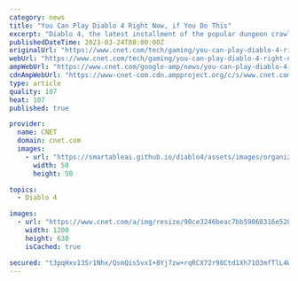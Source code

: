 ```yaml
---
category: news
title: "You Can Play Diablo 4 Right Now, if You Do This"
excerpt: "Diablo 4, the latest installment of the popular dungeon crawler, comes out in June, but players can try out some of the game in an open beta that starts Friday. The Diablo 4 open beta is the second ..."
publishedDateTime: 2023-03-24T08:00:00Z
originalUrl: "https://www.cnet.com/tech/gaming/you-can-play-diablo-4-right-now-if-you-do-this/"
webUrl: "https://www.cnet.com/tech/gaming/you-can-play-diablo-4-right-now-if-you-do-this/"
ampWebUrl: "https://www.cnet.com/google-amp/news/you-can-play-diablo-4-right-now-if-you-do-this/"
cdnAmpWebUrl: "https://www-cnet-com.cdn.ampproject.org/c/s/www.cnet.com/google-amp/news/you-can-play-diablo-4-right-now-if-you-do-this/"
type: article
quality: 107
heat: 107
published: true

provider:
  name: CNET
  domain: cnet.com
  images:
    - url: "https://smartableai.github.io/diablo4/assets/images/organizations/cnet.com-50x50.jpg"
      width: 50
      height: 50

topics:
  - Diablo 4

images:
  - url: "https://www.cnet.com/a/img/resize/90ce3246beac7bb59068316e528235cb51411db0/hub/2022/12/07/9509de80-c045-4bae-804a-de50725bba94/igcshowcase-lilith-elias-01.png?auto=webp&fit=crop&height=630&precrop=1920,975,x0,y0&width=1200"
    width: 1200
    height: 630
    isCached: true

secured: "t3pqHxv13Sr1Nhx/QsmQis5vxI+8Yj7zw+rqRCX72r98Ctd1Xh71O3mfTlL4WuhlpozR8ku3LTaaVNdYhweddb4Os52LCAz1aT0Y2d3nt8Lwlz+DP15eaPr3bTFaFPZsMdxRr5yCVBbUqUAOqCcE/4Ipw9Bl9xxTpTD1XhljykWoDagn5yNTlkofoe6GLTI9dzIkrXHRnhl/l+w6HTLzBpVRxOcQ35XDPTGqKiJz17Txpo16lJVflDMaX33GO+AQtPW+eyyK/2vAZl/AT8or5VsumPgfGQeFe5sMdWdjI6LlDERwZ5fA8aQ7JeO44XL5pImsEHHHcJX2MFmskFbb6TPM6cth32GxUN/wIm1+pXI=;3wouHMa6p1cGB5ztnumDFQ=="
---
```


